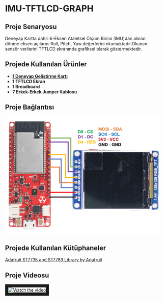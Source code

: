 # IMU-TFTLCD-GRAPH

## Proje Senaryosu 
Deneyap Kartta dahili 6-Eksen Ataletsel Ölçüm Birimi (IMU)dan alınan dönme eksen açılarını Roll, Pitch, Yaw değerlerini okumaktadır.Okunan sensör verilerini TFTLCD ekranında grafiksel olarak göstermektedir.

## Projede Kullanılan Ürünler
- **[1 Deneyap Geliştirme Kartı](https://docs.deneyapkart.org/tr/content/contentDetail/deneyap-kart)**
- **1 TFTLCD Ekran**
- **1 Breadboard**
- **7 Erkek-Erkek Jumper Kablosu**

## Proje Bağlantısı 
![](pinout.jpg)

## Projede Kullanılan Kütüphaneler 
[Adafruit ST7735 and ST7789 Library by Adafruit](https://github.com/adafruit/Adafruit-ST7735-Library)

## Proje Videosu
<a href="https://www.youtube.com/watch?v=Dl-xxMwenRA&ab_channel=Dicle" target="_blank">
 <img src="https://i3.ytimg.com/vi/Dl-xxMwenRA/maxresdefault.jpg" alt="Watch the video" width="240" height="180" border="10" />
</a>
